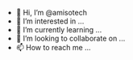 - 👋 Hi, I’m @amisotech
- 👀 I’m interested in ...
- 🌱 I’m currently learning ...
- 💞️ I’m looking to collaborate on ...
- 📫 How to reach me ...

<!---
amisotech/amisotech is a ✨ special ✨ repository because its `README.md` (this file) appears on your GitHub profile.
You can click the Preview link to take a look at your changes.
--->

